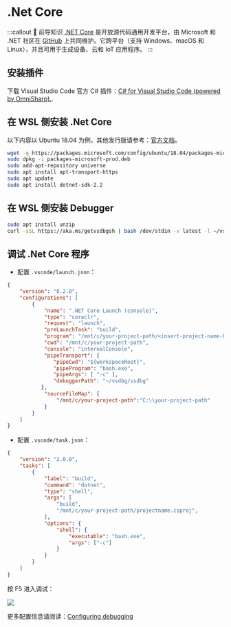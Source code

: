 # .Net Core  <a href="https://github.com/dhssingle"><Badge text="@dhssingle" vertical="middle"/></a>

:::callout 🥦 前导知识
[.NET Core](https://docs.microsoft.com/zh-cn/dotnet/core/about) 是开放源代码通用开发平台，由 Microsoft 和 .NET 社区在 [GitHub](https://github.com/dotnet/core) 上共同维护。它跨平台（支持 Windows、macOS 和 Linux），并且可用于生成设备、云和 IoT 应用程序。
:::

## 安装插件

下载 Visual Studio Code 官方 C# 插件：[C# for Visual Studio Code (powered by OmniSharp).](https://marketplace.visualstudio.com/items?itemName=ms-vscode.csharp).

## 在 WSL 侧安装 .Net Core

以下内容以 Ubuntu 18.04 为例，其他发行版请参考：[官方文档](https://dotnet.microsoft.com/download/linux-package-manager/rhel/sdk-current)。

```bash
wget -q https://packages.microsoft.com/config/ubuntu/18.04/packages-microsoft-prod.deb
sudo dpkg -i packages-microsoft-prod.deb
sudo add-apt-repository universe
sudo apt install apt-transport-https
sudo apt update
sudo apt install dotnet-sdk-2.2
```

## 在 WSL 侧安装 Debugger

```bash
sudo apt install unzip
curl -sSL https://aka.ms/getvsdbgsh | bash /dev/stdin -v latest -l ~/vsdbg
```

## 调试 .Net Core 程序

- 配置 `.vscode/launch.json`：

```json
{
    "version": "0.2.0",
    "configurations": [
        {
            "name": ".NET Core Launch (console)",
            "type": "coreclr",
            "request": "launch",
            "preLaunchTask": "build",
            "program": "/mnt/c/your-project-path/<insert-project-name-here>.dll",
            "cwd": "/mnt/c/your-project-path",
            "console": "internalConsole",
            "pipeTransport": {
               "pipeCwd": "${workspaceRoot}",
               "pipeProgram": "bash.exe",
               "pipeArgs": [ "-c" ],
               "debuggerPath": "~/vsdbg/vsdbg"
           },
            "sourceFileMap": {
                "/mnt/c/your-project-path":"C:\\your-project-path"
            }
        }
    ]
}
```

- 配置 `.vscode/task.json`：

```json
{
    "version": "2.0.0",
    "tasks": [
        {
            "label": "build",
            "command": "dotnet",
            "type": "shell",
            "args": [
                "build",
                "/mnt/c/your-project-path/projectname.csproj",
            ],
            "options": {
                "shell": {
                    "executable": "bash.exe",
                    "args": ["-c"]
                }
            }
        }
    ]
}
```

按 F5 进入调试：

![](https://i.loli.net/2019/03/03/5c7b5f34d16e1.png)

更多配置信息请阅读：[Configuring debugging](https://github.com/OmniSharp/omnisharp-vscode/wiki/Windows-Subsystem-for-Linux#configuring-debugging)
